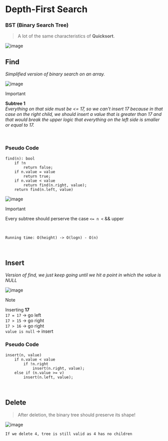 # Depth-First Search

### BST (Binary Search Tree)

>A lot of the same characteristics of **Quicksort**.

![image](https://github.com/mbrezov/The-Last-Algorithms-Course-Youll-Need-notes/assets/127137480/e08b8e47-be03-4c03-98cf-b33193585e0a)


## Find
*Simplified version of binary search on an array.*

![image](https://github.com/mbrezov/The-Last-Algorithms-Course-Youll-Need-notes/assets/127137480/0ca496d3-e77f-4d9c-8a4f-98dbbe713243)

>[!IMPORTANT]
>**Subtree 1**
><br />
>*Everything on that side must be <= 17, so we can't insert 17 because in that case on the right child, we should insert a value that is greater than 17 and that would break the upper logic that everything on the left side is smaller or equal to 17.*

<br />

### Pseudo Code

```
find(n): bool
    if !n
        return false;
    if n.value = value
        return true;
    if n.value < value
        return find(n.right, value);
    return find(n.left, value)
```

![image](https://github.com/mbrezov/The-Last-Algorithms-Course-Youll-Need-notes/assets/127137480/2b6c07e3-a939-42c7-b747-805d7c12cbed)


>[!IMPORTANT]
>Every subtree should perserve the case `<= n <` && upper

<br />

`Running time: O(height) -> O(logn) - O(n)`

<br />

## Insert
*Version of find, we just keep going until we hit a point in which the value is NULL*

![image](https://github.com/mbrezov/The-Last-Algorithms-Course-Youll-Need-notes/assets/127137480/a82081d8-0985-46d5-863c-0b9e079e46b3)

>[!NOTE]
>Inserting **17**
><br />
>`17 = 17` -> go left
><br />
>`17 > 15` -> go right
><br />
>`17 > 16` -> go right
><br />
>`value is null` -> insert

### Pseudo Code

```
insert(n, value)
    if n.value < value
        if !n.right
            insert(n.right, value);
    else if (n.value >= v)
        insert(n.left, value);
```

<br />

## Delete

>After deletion, the binary tree should preserve its shape!

![image](https://github.com/mbrezov/The-Last-Algorithms-Course-Youll-Need-notes/assets/127137480/46591ef9-e990-47e5-a29d-15597239d424)

```
If we delete 4, tree is still valid as 4 has no children
```
